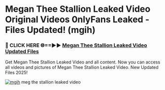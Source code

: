 # Megan Thee Stallion Leaked Video Original Videos 0nlyFans Leaked - Files Updated! (mgih)

<h3>🔴 CLICK HERE 🌐==►► <a href="https://tinyurl.com/2wckxsce" rel="nofollow">Megan Thee Stallion Leaked Video Updated Files</a></h3>

Get Megan Thee Stallion Leaked Video and all content. Now you can access all videos and pictures of Megan Thee Stallion Leaked Video. New Updated Files 2025!

[![mgih](https://i.imgur.com/AFduVYN.gif)](https://tinyurl.com/2wckxsce)
meg the stallion leaked video